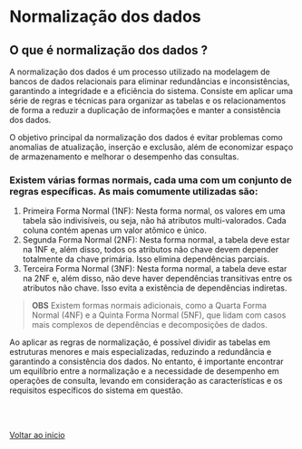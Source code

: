 # Normalização dos dados

## O que é normalização dos dados ?

A normalização dos dados é um processo utilizado na modelagem de bancos de dados relacionais para eliminar redundâncias e inconsistências, garantindo a integridade e a eficiência do sistema. Consiste em aplicar uma série de regras e técnicas para organizar as tabelas e os relacionamentos de forma a reduzir a duplicação de informações e manter a consistência dos dados.

O objetivo principal da normalização dos dados é evitar problemas como anomalias de atualização, inserção e exclusão, além de economizar espaço de armazenamento e melhorar o desempenho das consultas.

### Existem várias formas normais, cada uma com um conjunto de regras específicas. As mais comumente utilizadas são:

1. Primeira Forma Normal (1NF): Nesta forma normal, os valores em uma tabela são indivisíveis, ou seja, não há atributos multi-valorados. Cada coluna contém apenas um valor atômico e único.
2. Segunda Forma Normal (2NF): Nesta forma normal, a tabela deve estar na 1NF e, além disso, todos os atributos não chave devem depender totalmente da chave primária. Isso elimina dependências parciais.
3. Terceira Forma Normal (3NF): Nesta forma normal, a tabela deve estar na 2NF e, além disso, não deve haver dependências transitivas entre os atributos não chave. Isso evita a existência de dependências indiretas.

> **OBS** Existem formas normais adicionais, como a Quarta Forma Normal (4NF) e a Quinta Forma Normal (5NF), que lidam com casos mais complexos de dependências e decomposições de dados.
> 

Ao aplicar as regras de normalização, é possível dividir as tabelas em estruturas menores e mais especializadas, reduzindo a redundância e garantindo a consistência dos dados. No entanto, é importante encontrar um equilíbrio entre a normalização e a necessidade de desempenho em operações de consulta, levando em consideração as características e os requisitos específicos do sistema em questão.

<br>

<br>

[Voltar ao inicio](/README.md)